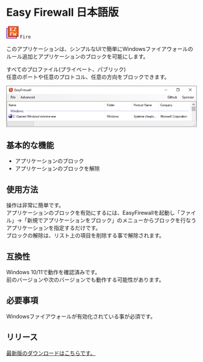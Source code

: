 # Easy Firewall 日本語版 #

![alt text](imgs/icon32.png) `Fire`

このアプリケーションは、シンプルなUIで簡単にWindowsファイアウォールのルール追加とアプリケーションのブロックを可能にします。

すべてのプロファイル(プライベート、パブリック)<br>
任意のポートや任意のプロトコル、任意の方向をブロックできます。

![capture](imgs/capture.png)

## 基本的な機能 ##

- アプリケーションのブロック
- アプリケーションのブロックを解除

## 使用方法 ##

操作は非常に簡単です。<br>
アプリケーションのブロックを有効にするには、EasyFirewallを起動し「ファイル」->「新規でアプリケーションをブロック」のメニューからブロックを行なうアプリケーションを指定するだけです。<br>
ブロックの解除は、リスト上の項目を削除する事で解除されます。

## 互換性 ##

Windows 10/11で動作を確認済みです。<br>
前のバージョンや次のバージョンでも動作する可能性があります。

## 必要事項 ##

Windowsファイアウォールが有効化されている事が必須です。

## リリース ##

[最新版のダウンロードはこちらです。](https://github.com/reindex-ot/easy-firewall-jp/releases)

